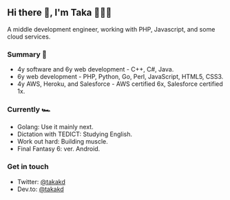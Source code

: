 ## Hi there 👋, I'm Taka 👨🏻‍💻

A middle development engineer, working with PHP, Javascript, and some cloud services.

### Summary 📝

* 4y software and 6y web development - C++, C#, Java.
* 6y web development - PHP, Python, Go, Perl, JavaScript, HTML5, CSS3.
* 4y AWS, Heroku, and Salesforce - AWS certified 6x, Salesforce certified 1x.

### Currently 🏎

* Golang: Use it mainly next.
* Dictation with TEDICT: Studying English.
* Work out hard: Building muscle.
* Final Fantasy 6: ver. Android.

### Get in touch

* Twitter: [@takakd](https://twitter.com/takakdkd)
* Dev.to:  [@takakd](https://dev.to/takakd)

